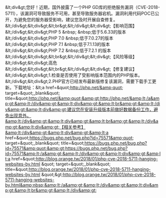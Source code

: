 &amp;lt;div&amp;gt;您好！近期，国外披露了一个PHP GD库的拒绝服务漏洞（CVE-2018-5711），该漏洞可导致服务不可用，甚至导致服务器宕机。漏洞利用代码POC已公开，为避免您的服务器受影响，建议您及时开展自查修复。&amp;lt;/div&amp;gt;&amp;lt;div&amp;gt;&amp;lt;br&amp;gt;&amp;lt;/div&amp;gt;&amp;lt;div&amp;gt;【影响范围】&amp;lt;/div&amp;gt;&amp;lt;div&amp;gt;PHP 5 &amp;nbsp; &amp;nbsp;低于5.6.33的版本&amp;lt;/div&amp;gt;&amp;lt;div&amp;gt;PHP 7.0 &amp;nbsp;低于7.0.27的版本&amp;lt;/div&amp;gt;&amp;lt;div&amp;gt;PHP 7.1 &amp;nbsp;低于7.1.13的版本&amp;lt;/div&amp;gt;&amp;lt;div&amp;gt;PHP 7.2 &amp;nbsp;低于7.2.1 的版本&amp;lt;/div&amp;gt;&amp;lt;div&amp;gt;&amp;lt;br&amp;gt;&amp;lt;/div&amp;gt;&amp;lt;div&amp;gt;【风险等级】&amp;lt;/div&amp;gt;&amp;lt;div&amp;gt;高危&amp;lt;/div&amp;gt;&amp;lt;div&amp;gt;&amp;lt;br&amp;gt;&amp;lt;/div&amp;gt;&amp;lt;div&amp;gt;【修复建议】&amp;lt;/div&amp;gt;&amp;lt;div&amp;gt;1.检查是否使用了受影响版本范围内的PHP版本。&amp;lt;/div&amp;gt;&amp;lt;div&amp;gt;2.PHP官方已经发布最新版修复该漏洞，需要下载手工更新。下载地址：&amp;lt;a href=&amp;quot;http://php.net/&amp;quot; target=&amp;quot;_blank&amp;quot; title=&amp;quot;http://php.net/&amp;quot;&amp;gt;http://php.net/&amp;lt;/a&amp;gt;&amp;lt;/div&amp;gt;&amp;lt;div&amp;gt;&amp;lt;br&amp;gt;&amp;lt;/div&amp;gt;&amp;lt;div&amp;gt;建议您在安装升级版本前做好数据备份工作，避免出现意外。&amp;lt;/div&amp;gt;&amp;lt;div&amp;gt;&amp;lt;br&amp;gt;&amp;lt;/div&amp;gt;&amp;lt;div&amp;gt;【相关参考】&amp;lt;/div&amp;gt;&amp;lt;div&amp;gt;&amp;lt;a href=&amp;quot;https://bugs.php.net/bug.php?id=75571&amp;quot; target=&amp;quot;_blank&amp;quot; title=&amp;quot;https://bugs.php.net/bug.php?id=75571&amp;quot;&amp;gt;https://bugs.php.net/bug.php?id=75571&amp;lt;/a&amp;gt;&amp;lt;/div&amp;gt;&amp;lt;div&amp;gt;&amp;lt;a href=&amp;quot;http://blog.orange.tw/2018/01/php-cve-2018-5711-hanging-websites-by.html &amp;quot; target=&amp;quot;_blank&amp;quot; title=&amp;quot;http://blog.orange.tw/2018/01/php-cve-2018-5711-hanging-websites-by.html &amp;quot;&amp;gt;http://blog.orange.tw/2018/01/php-cve-2018-5711-hanging-websites-by.html&amp;nbsp;&amp;lt;/a&amp;gt;&amp;lt;/div&amp;gt;&amp;lt;div&amp;gt;&amp;lt;br&amp;gt;&amp;lt;/div&amp;gt;